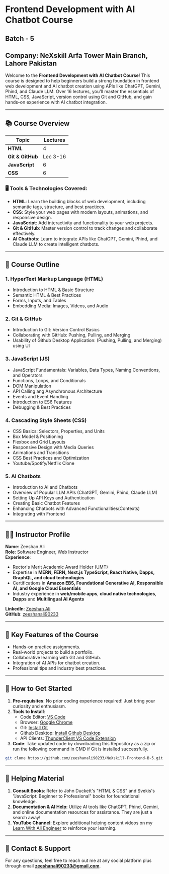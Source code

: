 # Frontend Development with AI Chatbot Course

## Batch - 5

## Company: NeXskill Arfa Tower Main Branch, Lahore Pakistan

Welcome to the **Frontend Development with AI Chatbot Course**! This course is designed to help beginners build a strong foundation in frontend web development and AI chatbot creation using APIs like ChatGPT, Gemini, Phind, and Claude LLM. Over 16 lectures, you'll master the essentials of HTML, CSS, JavaScript, version control using Git and GitHub, and gain hands-on experience with AI chatbot integration.

---

## 📚 Course Overview

| Topic            | Lectures |
| ---------------- | -------- |
| **HTML**         | 4        |
| **Git & GitHub** | Lec 3-16 |
| **JavaScript**   | 6        |
| **CSS**          | 6        |

### 🖥️ Tools & Technologies Covered:

- **HTML**: Learn the building blocks of web development, including semantic tags, structure, and best practices.
- **CSS**: Style your web pages with modern layouts, animations, and responsive design.
- **JavaScript**: Add interactivity and functionality to your web projects.
- **Git & GitHub**: Master version control to track changes and collaborate effectively.
- **AI Chatbots**: Learn to integrate APIs like ChatGPT, Gemini, Phind, and Claude LLM to create intelligent chatbots.

---

## 📆 Course Outline

### **1. HyperText Markup Language (HTML)**

- Introduction to HTML & Basic Structure
- Semantic HTML & Best Practices
- Forms, Inputs, and Tables
- Embedding Media: Images, Videos, and Audio

### **2. Git & GitHub**

- Introduction to Git: Version Control Basics
- Collaborating with GitHub: Pushing, Pulling, and Merging
- Usability of Github Desktop Application: (Pushing, Pulling, and Merging) using UI

### **3. JavaScript (JS)**

- JavaScript Fundamentals: Variables, Data Types, Naming Conventions, and Operators
- Functions, Loops, and Conditionals
- DOM Manipulation
- API Calling ang Asynchronous Architecture 
- Events and Event Handling
- Introduction to ES6 Features
- Debugging & Best Practices

### **4. Cascading Style Sheets (CSS)**

- CSS Basics: Selectors, Properties, and Units
- Box Model & Positioning
- Flexbox and Grid Layouts
- Responsive Design with Media Queries
- Animations and Transitions
- CSS Best Practices and Optimization
- Youtube/Spotify/Netflix Clone

### **5. AI Chatbots**

- Introduction to AI and Chatbots
- Overview of Popular LLM APIs (ChatGPT, Gemini, Phind, Claude LLM)
- Setting Up API Keys and Authentication
- Creating Basic Chatbot Features
- Enhancing Chatbots with Advanced Functionalities(Contexts)
- Integrating with Frontend

---

## 👩‍🏫 Instructor Profile

**Name**: Zeeshan Ali  
**Role**: Software Engineer, Web Instructor  
**Experience**:
- Rector's Merit Academic Award Holder (UMT)
- Expertise in **MERN, FERN, Next.js TypeScript, React Native, Dapps, GraphQL, and cloud technologies**
- Certifications in **Amazon EBS, Foundational Generative AI, Responsible AI, and Google Cloud Essentials**
- Industry experience in **web/mobile apps**, **cloud native technologies**, **Dapps** and **Multilingual AI Agents** 

**LinkedIn**: [Zeeshan Ali](https://www.linkedin.com/in/zeeshanali90233)  
**GitHub**: [zeeshanali90233](https://github.com/zeeshanali90233)

---

## 🌟 Key Features of the Course

- Hands-on practice assignments.
- Real-world projects to build a portfolio.
- Collaborative learning with Git and GitHub.
- Integration of AI APIs for chatbot creation.
- Professional tips and industry best practices.

---

## 🚀 How to Get Started

1. **Pre-requisites**: No prior coding experience required! Just bring your curiosity and enthusiasm.
2. **Tools to Install**:
   - Code Editor: [VS Code](https://code.visualstudio.com/)
   - Browser: [Google Chrome](https://www.google.com/chrome/)
   - Git: [Install Git](https://git-scm.com/)
   - Github Desktop: [Install Github Desktop](https://desktop.github.com/download/)
   - API Clients: [ThunderClient VS Code Extension](https://marketplace.visualstudio.com/items?itemName=rangav.vscode-thunder-client)
3. **Code**: Take updated code by downloading this Repository as a zip or run the following command in CMD if Git is installed successfully.
```bash
git clone https://github.com/zeeshanali90233/NeXskill-Frontend-B-5.git
```

---

## 📖 Helping Material

1. **Consult Books**: Refer to John Duckett's "HTML & CSS" and Svekis's "JavaScript: Beginner to Professional" books for foundational knowledge.
2. **Documentation & AI Help**: Utilize AI tools like ChatGPT, Phind, Gemini, and online documentation resources for assistance. They are just a search away!
3. **YouTube Channel**: Explore additional helping content videos on my [Learn With Ali Engineer](https://www.youtube.com/@learnwithaliengineer) to reinforce your learning.

---

## 📝 Contact & Support

For any questions, feel free to reach out me at any social platform plus through email **zeeshanali90233@gmail.com**.
